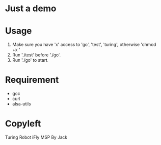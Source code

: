 # Just a demo

# Usage
1. Make sure you have 'x' access to 'go', 'test', 'turing', otherwise 'chmod +x <all-of-above>'
2. Run './test' before './go'.
3. Run './go' to start. 

# Requirement
* gcc
* curl
* alsa-utils

# Copyleft
Turing Robot
iFly MSP
By Jack
